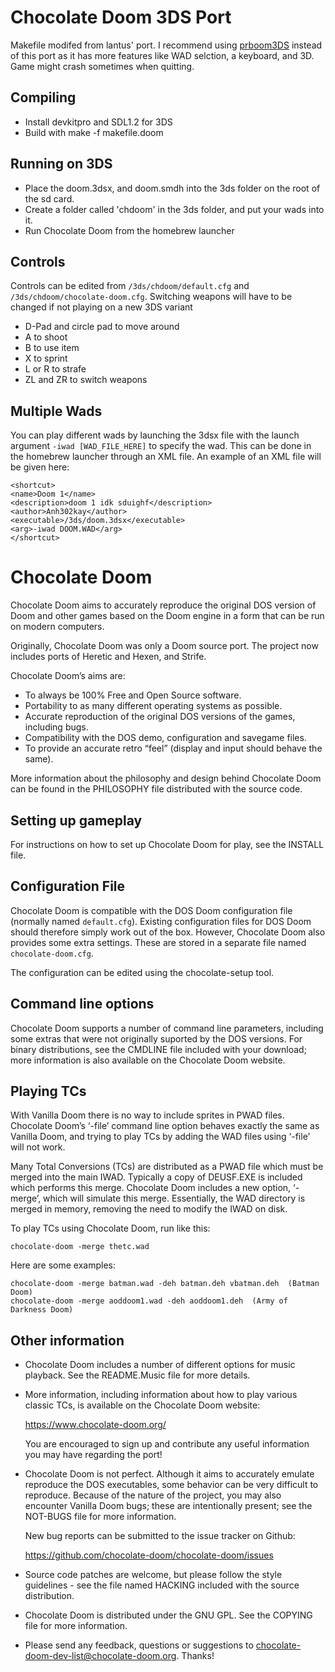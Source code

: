 # Chocolate Doom 3DS Port
Makefile modifed from lantus' port. I recommend using [prboom3DS](https://github.com/elhobbs/prboom3ds) instead of this port as it has more features like WAD selction, a keyboard, and 3D. Game might crash sometimes when quitting.
## Compiling
* Install devkitpro and SDL1.2 for 3DS
* Build with make -f makefile.doom
## Running on 3DS
* Place the doom.3dsx, and doom.smdh into the 3ds folder on the root of the sd card.
* Create a folder called 'chdoom' in the 3ds folder, and put your wads into it.
* Run Chocolate Doom from the homebrew launcher
## Controls
 Controls can be edited from ```/3ds/chdoom/default.cfg``` and ```/3ds/chdoom/chocolate-doom.cfg```. Switching weapons will have to be changed if not playing on a new 3DS variant
* D-Pad and circle pad to move around
* A to shoot
* B to use item
* X to sprint
* L or R to strafe
* ZL and ZR to switch weapons
## Multiple Wads
You can play different wads by launching the 3dsx file with the launch argument ```-iwad [WAD_FILE_HERE]``` to specify the wad. This can be done in the homebrew launcher through an XML file. An example of an XML file will be given here:
```
<shortcut>
<name>Doom 1</name>
<description>doom 1 idk sduighf</description>
<author>Anh302kay</author>
<executable>/3ds/doom.3dsx</executable>
<arg>-iwad DOOM.WAD</arg>
</shortcut>
```
# Chocolate Doom

Chocolate Doom aims to accurately reproduce the original DOS version of
Doom and other games based on the Doom engine in a form that can be
run on modern computers.

Originally, Chocolate Doom was only a Doom source port. The project
now includes ports of Heretic and Hexen, and Strife.

Chocolate Doom’s aims are:

 * To always be 100% Free and Open Source software.
 * Portability to as many different operating systems as possible.
 * Accurate reproduction of the original DOS versions of the games,
   including bugs.
 * Compatibility with the DOS demo, configuration and savegame files.
 * To provide an accurate retro “feel” (display and input should
   behave the same).

More information about the philosophy and design behind Chocolate Doom
can be found in the PHILOSOPHY file distributed with the source code.

## Setting up gameplay

For instructions on how to set up Chocolate Doom for play, see the
INSTALL file.

## Configuration File

Chocolate Doom is compatible with the DOS Doom configuration file
(normally named `default.cfg`). Existing configuration files for DOS
Doom should therefore simply work out of the box. However, Chocolate
Doom also provides some extra settings. These are stored in a
separate file named `chocolate-doom.cfg`.

The configuration can be edited using the chocolate-setup tool.

## Command line options

Chocolate Doom supports a number of command line parameters, including
some extras that were not originally suported by the DOS versions. For
binary distributions, see the CMDLINE file included with your
download; more information is also available on the Chocolate Doom
website.

## Playing TCs

With Vanilla Doom there is no way to include sprites in PWAD files.
Chocolate Doom’s ‘-file’ command line option behaves exactly the same
as Vanilla Doom, and trying to play TCs by adding the WAD files using
‘-file’ will not work.

Many Total Conversions (TCs) are distributed as a PWAD file which must
be merged into the main IWAD. Typically a copy of DEUSF.EXE is
included which performs this merge. Chocolate Doom includes a new
option, ‘-merge’, which will simulate this merge. Essentially, the
WAD directory is merged in memory, removing the need to modify the
IWAD on disk.

To play TCs using Chocolate Doom, run like this:

```
chocolate-doom -merge thetc.wad
```

Here are some examples:

```
chocolate-doom -merge batman.wad -deh batman.deh vbatman.deh  (Batman Doom)
chocolate-doom -merge aoddoom1.wad -deh aoddoom1.deh  (Army of Darkness Doom)
```

## Other information

 * Chocolate Doom includes a number of different options for music
   playback. See the README.Music file for more details.

 * More information, including information about how to play various
   classic TCs, is available on the Chocolate Doom website:

     https://www.chocolate-doom.org/

   You are encouraged to sign up and contribute any useful information
   you may have regarding the port!

 * Chocolate Doom is not perfect. Although it aims to accurately
   emulate reproduce the DOS executables, some behavior can be very
   difficult to reproduce. Because of the nature of the project, you
   may also encounter Vanilla Doom bugs; these are intentionally
   present; see the NOT-BUGS file for more information.

   New bug reports can be submitted to the issue tracker on Github:

     https://github.com/chocolate-doom/chocolate-doom/issues

 * Source code patches are welcome, but please follow the style
   guidelines - see the file named HACKING included with the source
   distribution.

 * Chocolate Doom is distributed under the GNU GPL. See the COPYING
   file for more information.

 * Please send any feedback, questions or suggestions to
   chocolate-doom-dev-list@chocolate-doom.org. Thanks!
